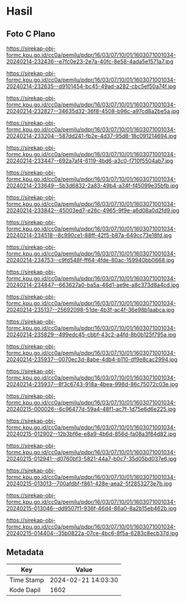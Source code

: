 # Hasil

## Foto C Plano

https://sirekap-obj-formc.kpu.go.id/cc0a/pemilu/pdpr/16/03/07/10/01/1603071001034-20240214-232436--e7fc0e23-2e7a-40fc-8e58-4ada5e1571a7.jpg

https://sirekap-obj-formc.kpu.go.id/cc0a/pemilu/pdpr/16/03/07/10/01/1603071001034-20240214-232635--d9101454-bc45-49ad-a282-cbc5ef50a74f.jpg

https://sirekap-obj-formc.kpu.go.id/cc0a/pemilu/pdpr/16/03/07/10/01/1603071001034-20240214-232827--34635d32-36f8-4508-b96c-a97cd8a2be5a.jpg

https://sirekap-obj-formc.kpu.go.id/cc0a/pemilu/pdpr/16/03/07/10/01/1603071001034-20240214-233204--587dd241-fb2e-4d37-95d8-18c091214694.jpg

https://sirekap-obj-formc.kpu.go.id/cc0a/pemilu/pdpr/16/03/07/10/01/1603071001034-20240214-233447--692a7af4-6119-4bd6-a3c0-f710f5504ab7.jpg

https://sirekap-obj-formc.kpu.go.id/cc0a/pemilu/pdpr/16/03/07/10/01/1603071001034-20240214-233649--5b3d6832-2a83-49b4-a34f-f45099e35bfb.jpg

https://sirekap-obj-formc.kpu.go.id/cc0a/pemilu/pdpr/16/03/07/10/01/1603071001034-20240214-233842--45003ed7-e26c-4965-9f9e-a6d08a0d2fd9.jpg

https://sirekap-obj-formc.kpu.go.id/cc0a/pemilu/pdpr/16/03/07/10/01/1603071001034-20240214-234518--8c990ce1-88ff-42f5-b87a-649cc73e18fd.jpg

https://sirekap-obj-formc.kpu.go.id/cc0a/pemilu/pdpr/16/03/07/10/01/1603071001034-20240214-234753--c9fd548f-ff64-4fde-80ac-159940bb0668.jpg

https://sirekap-obj-formc.kpu.go.id/cc0a/pemilu/pdpr/16/03/07/10/01/1603071001034-20240214-234847--663627a0-ba5a-46d1-ae9e-a8c373d8a4cd.jpg

https://sirekap-obj-formc.kpu.go.id/cc0a/pemilu/pdpr/16/03/07/10/01/1603071001034-20240214-235137--25692098-51de-4b3f-ac4f-36e98b1aabca.jpg

https://sirekap-obj-formc.kpu.go.id/cc0a/pemilu/pdpr/16/03/07/10/01/1603071001034-20240214-235829--499edc45-cbbf-43c2-a4fd-8b0b125f795a.jpg

https://sirekap-obj-formc.kpu.go.id/cc0a/pemilu/pdpr/16/03/07/10/01/1603071001034-20240214-235937--0070ec3d-8abe-4db4-b110-df9e8cac2994.jpg

https://sirekap-obj-formc.kpu.go.id/cc0a/pemilu/pdpr/16/03/07/10/01/1603071001034-20240214-235937--8f3c6743-918a-4bea-998d-86c75072c03e.jpg

https://sirekap-obj-formc.kpu.go.id/cc0a/pemilu/pdpr/16/03/07/10/01/1603071001034-20240215-000026--6c96477d-59a4-48f1-ac7f-1d75e6d6e225.jpg

https://sirekap-obj-formc.kpu.go.id/cc0a/pemilu/pdpr/16/03/07/10/01/1603071001034-20240215-012902--12b3bf6e-e8a9-4b6d-856d-fa08a3f84d82.jpg

https://sirekap-obj-formc.kpu.go.id/cc0a/pemilu/pdpr/16/03/07/10/01/1603071001034-20240215-012941--d0760bf3-5821-44a7-b0c7-35d05bd037e6.jpg

https://sirekap-obj-formc.kpu.go.id/cc0a/pemilu/pdpr/16/03/07/10/01/1603071001034-20240215-013013--700afdbf-f861-428e-aea2-5f2853273e7b.jpg

https://sirekap-obj-formc.kpu.go.id/cc0a/pemilu/pdpr/16/03/07/10/01/1603071001034-20240215-013046--dd9507f1-936f-46d4-86a0-8a2b15eb462b.jpg

https://sirekap-obj-formc.kpu.go.id/cc0a/pemilu/pdpr/16/03/07/10/01/1603071001034-20240215-014404--35b0822a-07ce-4bc6-8f5a-6283c8ecb37d.jpg


## Metadata

| Key        | Value               |
| ---------- | ------------------- |
| Time Stamp | 2024-02-21 14:03:30 |
| Kode Dapil | 1602                |




